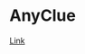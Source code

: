 # AnyClue

[Link](https://docs.google.com/presentation/d/1xjzGY-KRWv4RHHFVdnS5iTBoZp8toEkXmucU41GUdSw/edit?usp=sharing)
